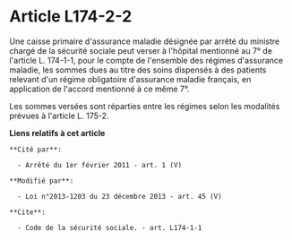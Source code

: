 # Article L174-2-2

Une caisse primaire d'assurance maladie désignée par arrêté du ministre chargé de la sécurité sociale peut verser à l'hôpital
mentionné au 7° de l'article L. 174-1-1, pour le compte de l'ensemble des régimes d'assurance maladie, les sommes dues au
titre des soins dispensés à des patients relevant d'un régime obligatoire d'assurance maladie français, en application de
l'accord mentionné à ce même 7°. 

Les sommes versées sont réparties entre les régimes selon les modalités prévues à l'article L. 175-2.

**Liens relatifs à cet article**

	**Cité par**:

	  - Arrêté du 1er février 2011 - art. 1 (V)

	**Modifié par**:

	  - Loi n°2013-1203 du 23 décembre 2013 - art. 45 (V)

	**Cite**:

	  - Code de la sécurité sociale. - art. L174-1-1
